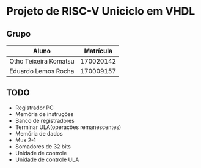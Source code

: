 # Projeto de RISC-V Uniciclo em VHDL

## Grupo

|Aluno                |Matrícula |
----------------------|----------|
|Otho Teixeira Komatsu|170020142 |
|Eduardo Lemos Rocha  |170009157 |

## TODO

- Registrador PC
- Memória de instruções
- Banco de registradores
- Terminar ULA(operações remanescentes)
- Memória de dados
- Mux 2-1
- Somadores de 32 bits
- Unidade de controle
- Unidade de controle ULA
